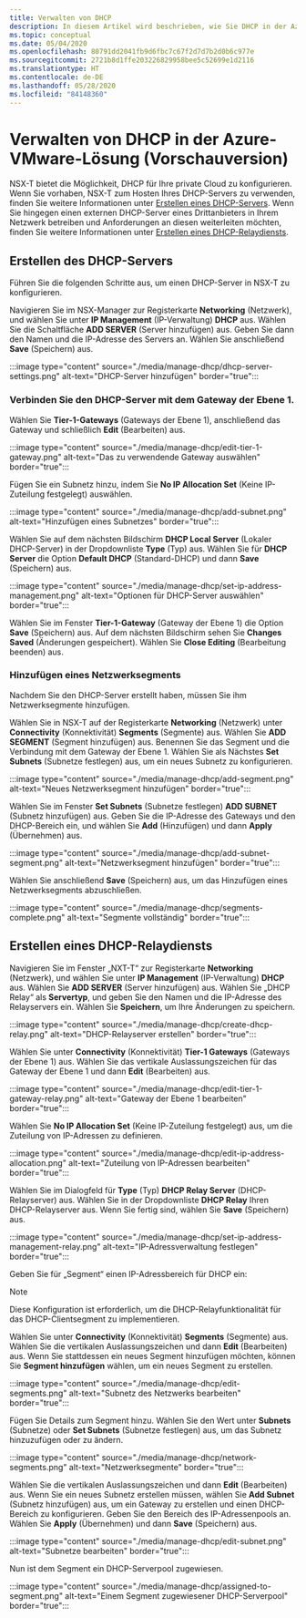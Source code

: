```yaml
---
title: Verwalten von DHCP
description: In diesem Artikel wird beschrieben, wie Sie DHCP in der Azure-VMware-Lösung verwalten.
ms.topic: conceptual
ms.date: 05/04/2020
ms.openlocfilehash: 80791dd2041fb9d6fbc7c67f2d7d7b2d0b6c977e
ms.sourcegitcommit: 2721b8d1ffe203226829958bee5c52699e1d2116
ms.translationtype: HT
ms.contentlocale: de-DE
ms.lasthandoff: 05/28/2020
ms.locfileid: "84148360"
---
```

# <a name="how-to-manage-dhcp-in-azure-vmware-solution-avs-preview"></a>Verwalten von DHCP in der Azure-VMware-Lösung (Vorschauversion)

NSX-T bietet die Möglichkeit, DHCP für Ihre private Cloud zu konfigurieren. Wenn Sie vorhaben, NSX-T zum Hosten Ihres DHCP-Servers zu verwenden, finden Sie weitere Informationen unter [Erstellen eines DHCP-Servers](#create-dhcp-server). Wenn Sie hingegen einen externen DHCP-Server eines Drittanbieters in Ihrem Netzwerk betreiben und Anforderungen an diesen weiterleiten möchten, finden Sie weitere Informationen unter [Erstellen eines DHCP-Relaydiensts](#create-dhcp-relay-service).

## <a name="create-dhcp-server"></a>Erstellen des DHCP-Servers

Führen Sie die folgenden Schritte aus, um einen DHCP-Server in NSX-T zu konfigurieren.

Navigieren Sie im NSX-Manager zur Registerkarte **Networking** (Netzwerk), und wählen Sie unter **IP Management** (IP-Verwaltung) **DHCP** aus. Wählen Sie die Schaltfläche **ADD SERVER** (Server hinzufügen) aus. Geben Sie dann den Namen und die IP-Adresse des Servers an. Wählen Sie anschließend **Save** (Speichern) aus.

:::image type="content" source="./media/manage-dhcp/dhcp-server-settings.png" alt-text="DHCP-Server hinzufügen" border="true":::

### <a name="connect-dhcp-server-to-the-tier-1-gateway"></a>Verbinden Sie den DHCP-Server mit dem Gateway der Ebene 1.

Wählen Sie **Tier-1-Gateways** (Gateways der Ebene 1), anschließend das Gateway und schließlich **Edit** (Bearbeiten) aus.

:::image type="content" source="./media/manage-dhcp/edit-tier-1-gateway.png" alt-text="Das zu verwendende Gateway auswählen" border="true":::

Fügen Sie ein Subnetz hinzu, indem Sie **No IP Allocation Set** (Keine IP-Zuteilung festgelegt) auswählen.

:::image type="content" source="./media/manage-dhcp/add-subnet.png" alt-text="Hinzufügen eines Subnetzes" border="true":::

Wählen Sie auf dem nächsten Bildschirm **DHCP Local Server** (Lokaler DHCP-Server) in der Dropdownliste **Type** (Typ) aus. Wählen Sie für **DHCP Server** die Option **Default DHCP** (Standard-DHCP) und dann **Save** (Speichern) aus.

:::image type="content" source="./media/manage-dhcp/set-ip-address-management.png" alt-text="Optionen für DHCP-Server auswählen" border="true":::

Wählen Sie im Fenster **Tier-1-Gateway** (Gateway der Ebene 1) die Option **Save** (Speichern) aus. Auf dem nächsten Bildschirm sehen Sie **Changes Saved** (Änderungen gespeichert). Wählen Sie **Close Editing** (Bearbeitung beenden) aus.

### <a name="add-a-network-segment"></a>Hinzufügen eines Netzwerksegments

Nachdem Sie den DHCP-Server erstellt haben, müssen Sie ihm Netzwerksegmente hinzufügen.

Wählen Sie in NSX-T auf der Registerkarte **Networking** (Netzwerk) unter **Connectivity** (Konnektivität) **Segments** (Segmente) aus. Wählen Sie **ADD SEGMENT** (Segment hinzufügen) aus. Benennen Sie das Segment und die Verbindung mit dem Gateway der Ebene 1. Wählen Sie als Nächstes **Set Subnets** (Subnetze festlegen) aus, um ein neues Subnetz zu konfigurieren. 

:::image type="content" source="./media/manage-dhcp/add-segment.png" alt-text="Neues Netzwerksegment hinzufügen" border="true":::

Wählen Sie im Fenster **Set Subnets** (Subnetze festlegen) **ADD SUBNET** (Subnetz hinzufügen) aus. Geben Sie die IP-Adresse des Gateways und den DHCP-Bereich ein, und wählen Sie **Add** (Hinzufügen) und dann **Apply** (Übernehmen) aus.

:::image type="content" source="./media/manage-dhcp/add-subnet-segment.png" alt-text="Netzwerksegment hinzufügen" border="true":::

Wählen Sie anschließend **Save** (Speichern) aus, um das Hinzufügen eines Netzwerksegments abzuschließen.

:::image type="content" source="./media/manage-dhcp/segments-complete.png" alt-text="Segmente vollständig" border="true":::

## <a name="create-dhcp-relay-service"></a>Erstellen eines DHCP-Relaydiensts

Navigieren Sie im Fenster „NXT-T“ zur Registerkarte **Networking** (Netzwerk), und wählen Sie unter **IP Management** (IP-Verwaltung) **DHCP** aus. Wählen Sie **ADD SERVER** (Server hinzufügen) aus. Wählen Sie „DHCP Relay“ als **Servertyp**, und geben Sie den Namen und die IP-Adresse des Relayservers ein. Wählen Sie **Speichern**, um Ihre Änderungen zu speichern.

:::image type="content" source="./media/manage-dhcp/create-dhcp-relay.png" alt-text="DHCP-Relayserver erstellen" border="true":::

Wählen Sie unter **Connectivity** (Konnektivität) **Tier-1 Gateways** (Gateways der Ebene 1) aus. Wählen Sie das vertikale Auslassungszeichen für das Gateway der Ebene 1 und dann **Edit** (Bearbeiten) aus.

:::image type="content" source="./media/manage-dhcp/edit-tier-1-gateway-relay.png" alt-text="Gateway der Ebene 1 bearbeiten" border="true":::

Wählen Sie **No IP Allocation Set** (Keine IP-Zuteilung festgelegt) aus, um die Zuteilung von IP-Adressen zu definieren.

:::image type="content" source="./media/manage-dhcp/edit-ip-address-allocation.png" alt-text="Zuteilung von IP-Adressen bearbeiten" border="true":::

Wählen Sie im Dialogfeld für **Type** (Typ) **DHCP Relay Server** (DHCP-Relayserver) aus. Wählen Sie in der Dropdownliste **DHCP Relay** Ihren DHCP-Relayserver aus. Wenn Sie fertig sind, wählen Sie **Save**  (Speichern) aus.

:::image type="content" source="./media/manage-dhcp/set-ip-address-management-relay.png" alt-text="IP-Adressverwaltung festlegen" border="true":::

Geben Sie für „Segment“ einen IP-Adressbereich für DHCP ein:

> [!NOTE]
> Diese Konfiguration ist erforderlich, um die DHCP-Relayfunktionalität für das DHCP-Clientsegment zu implementieren. 

Wählen Sie unter **Connectivity** (Konnektivität) **Segments** (Segmente) aus. Wählen Sie die vertikalen Auslassungszeichen und dann **Edit** (Bearbeiten) aus. Wenn Sie stattdessen ein neues Segment hinzufügen möchten, können Sie **Segment hinzufügen** wählen, um ein neues Segment zu erstellen.

:::image type="content" source="./media/manage-dhcp/edit-segments.png" alt-text="Subnetz des Netzwerks bearbeiten" border="true":::

Fügen Sie Details zum Segment hinzu. Wählen Sie den Wert unter **Subnets** (Subnetze) oder **Set Subnets** (Subnetze festlegen) aus, um das Subnetz hinzuzufügen oder zu ändern.

:::image type="content" source="./media/manage-dhcp/network-segments.png" alt-text="Netzwerksegmente" border="true":::

Wählen Sie die vertikalen Auslassungszeichen und dann **Edit** (Bearbeiten) aus. Wenn Sie ein neues Subnetz erstellen müssen, wählen Sie **Add Subnet** (Subnetz hinzufügen) aus, um ein Gateway zu erstellen und einen DHCP-Bereich zu konfigurieren. Geben Sie den Bereich des IP-Adressenpools an. Wählen Sie **Apply** (Übernehmen) und dann **Save** (Speichern) aus.

:::image type="content" source="./media/manage-dhcp/edit-subnet.png" alt-text="Subnetze bearbeiten" border="true":::

Nun ist dem Segment ein DHCP-Serverpool zugewiesen.

:::image type="content" source="./media/manage-dhcp/assigned-to-segment.png" alt-text="Einem Segment zugewiesener DHCP-Serverpool" border="true":::
